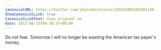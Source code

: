 ```yaml
---
canonicalURL: https://twitter.com/jmjordan/status/235534003392901120
ShowCanonicalLink: true
CanonicalLinkText: View original on
date: 2012-08-15T00:30:57+00:00
---
```

Do not fear. Tomorrow I will no longer be wasting the American tax payer's money.